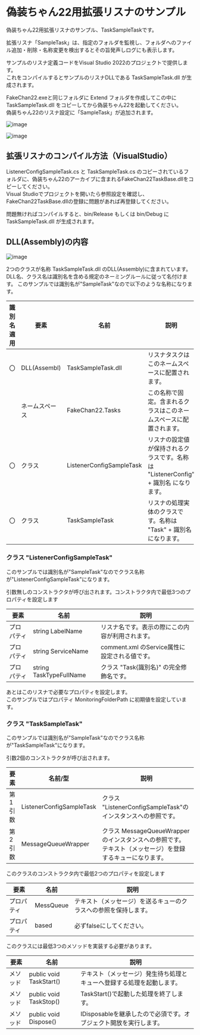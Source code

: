 # 偽装ちゃん22用拡張リスナのサンプル

偽装ちゃん22用拡張リスナのサンプル、TaskSampleTaskです。

拡張リスナ「SampleTask」は、指定のフォルダを監視し、フォルダへのファイル追加・削除・名称変更を検出するとその旨発声しログにも表示します。


サンプルのリスナ定義コードをVisual Studio 2022のプロジェクトで提供します。  
これをコンパイルするとサンプルのリスナDLLである TaskSampleTask.dll が生成されます。

FakeChan22.exeと同じフォルダに Extend フォルダを作成してこの中に TaskSampleTask.dll をコピーしてから偽装ちゃん22を起動してください。  
偽装ちゃん22のリスナ設定に「SampleTask」が追加されます。

![image](https://user-images.githubusercontent.com/22530106/192790294-6aeab66f-8a90-48f1-a491-b9c8a4fb942d.png)

![image](https://user-images.githubusercontent.com/22530106/192790066-308414b1-286c-43d2-9c9f-8f5452baf236.png)


## 拡張リスナのコンパイル方法（VisualStudio）

ListenerConfigSampleTask.cs と TaskSampleTask.cs のコピーされているフォルダに、偽装ちゃん22のアーカイブに含まれるFakeChan22TaskBase.dllをコピーしてください。  
Visual Studioでプロジェクトを開いたら参照設定を確認し、FakeChan22TaskBase.dllの登録に問題があれば再登録してください。

問題無ければコンパイルすると、bin/Release もしくは bin/Debug にTaskSampleTask.dll が生成されます。

## DLL(Assembly)の内容

![image](https://user-images.githubusercontent.com/22530106/192789223-71344ecc-a10c-4f2a-b2d2-b6378c76ed75.png)

2つのクラスが名称 TaskSampleTask.dll のDLL(Assembly)に含まれています。
DLL名、クラス名は識別名を含める規定のネーミングルールに従って名付けます。
このサンプルでは識別名が"SampleTask"なので以下のような名称になります。

識別名適用 | 要素 | 名前 | 説明
---|---|---|---
〇 | DLL(Assembl)   | TaskSampleTask.dll         | リスナタスクはこのネームスペースに配置されます。
　 | ネームスペース | FakeChan22.Tasks           | この名称で固定。含まれるクラスはこのネームスペースに配置されます。
〇 | クラス         | ListenerConfigSampleTask   | リスナの設定値が保持されるクラスです。名称は "ListenerConfig" + 識別名 になります。
〇 | クラス         | TaskSampleTask             | リスナの処理実体のクラスです。名称は "Task" + 識別名 になります。


### クラス "ListenerConfigSampleTask"

このサンプルでは識別名が"SampleTask"なのでクラス名称が"ListenerConfigSampleTask"になります。

引数無しのコンストラクタが呼び出されます。コンストラクタ内で最低3つのプロパティを設定します

要素 | 名前 | 説明
---|---|---
プロパティ | string LabelName        | リスナ名です。表示の際にこの内容が利用されます。
プロパティ | string ServiceName      | comment.xml のService属性に設定される値です。
プロパティ | string TaskTypeFullName | クラス "Task{識別名}" の完全修飾名です。

あとはこのリスナで必要なプロパティを設定します。  
このサンプルではプロパティ MonitoringFolderPath に初期値を設定しています。

### クラス "TaskSampleTask"

このサンプルでは識別名が"SampleTask"なのでクラス名称が"TaskSampleTask"になります。

引数2個のコンストラクタが呼び出されます。

要素 | 名前/型 | 説明
---|---|---
第1引数        | ListenerConfigSampleTask  | クラス "ListenerConfigSampleTask"のインスタンスへの参照です。 
第2引数        | MessageQueueWrapper       | クラス MessageQueueWrapper のインスタンスへの参照です。  テキスト（メッセージ）を登録するキューになります。 

このクラスのコンストラクタ内で最低2つのプロパティを設定します

要素 | 名前 | 説明
---|---|---
プロパティ      | MessQueue        | テキスト（メッセージ）を送るキューのクラスへの参照を保持します。
プロパティ      | based            | 必ずfalseにしてください。

このクラスには最低3つのメソッドを実装する必要があります。

要素 | 名前 | 説明
---|---|---
メソッド      | public void TaskStart()        | テキスト（メッセージ）発生待ち処理とキューへ登録する処理を起動します。 
メソッド      | public void TaskStop()            | TaskStart()で起動した処理を終了します。
メソッド      | public void Dispose()            | IDisposableを継承したので必須です。オブジェクト開放を実行します。 
